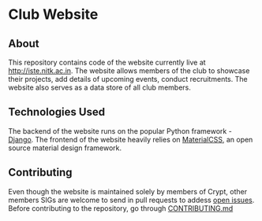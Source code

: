 # Club Website

## About
This repository contains code of the website currently live at http://iste.nitk.ac.in. The website allows members of the club to showcase their projects,
add details of upcoming events, conduct recruitments. The website also serves as a data store of all club members. 

## Technologies Used
The backend of the website runs on the popular Python framework - <a href="https://www.djangoproject.com/">Django</a>. 
The frontend of the website heavily relies on <a href="http://materializecss.com/">MaterialCSS</a>, an open source material design framework.

## Contributing
Even though the website is maintained solely by members of Crypt, other members SIGs are welcome to send in pull requests to addess 
<a href="https://github.com/ISTE-NITK/iste.nitk.ac.in/issues">open issues</a>. Before contributing to the repository, go through 
<a href="https://github.com/ISTE-NITK/iste.nitk.ac.in/blob/master/CONTRIBUTING.md">CONTRIBUTING.md</a>
